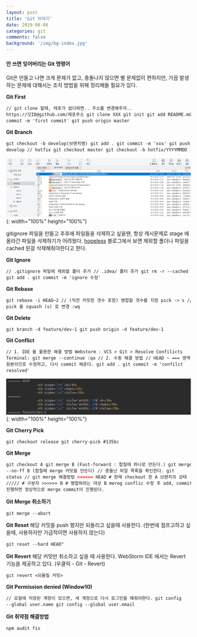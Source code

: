```yaml
---
layout: post
title: 'Git 이야기'
date: 2019-08-08
categories: git
comments: false
background: '/img/bg-index.jpg'
---
```


#### 안 쓰면 잊어버리는 Git 명령어

Git은 만들고 나면 크게 문제가 없고, 충돌나지 않으면 별 문제없이 편하지만, 가끔 발생하는 문제에 대해서는 조치 방법을 위해 정리해둘 필요가 있다.

**Git First**

```html
// git clone 할때, 레포가 없다하면.. 주소를 변경해주자..
https://깃ID@github.com/레포주소 git clone XXX git init git add README.md git
commit -m 'first commit' git push origin master
```

**Git Branch**

```html
git checkout -b develop(브랜치명) git add . git commit -m 'xxx' git push origin
develop // hotfix git checkout master git checkout -b hotfix/YYYYMMDD
```

![post-2019-08-08-1](/img/post-2019-08-08-1.png){: width="100%" height="100%"}

gitignore 파일을 만들고 추후에 파일들을 삭제하고 싶을땐, 항상 캐시문제로 stage 에 올라간 파일을 삭제하기가 어려웠다.
[hopeless][hopeless-blog] 블로그에서 보면 제외할 폴더나 파일을 cached 된걸 삭제해줘야한다고 한다.

**Git Ignore**

```html
// .gitignore 파일에 제외할 폴더 추가 // .idea/ 폴더 추가 git rm -r --cached .
git add . git commit -m 'ignore 수정'
```

**Git Rebase**

```html
git rebase -i HEAD~2 // (직전 커밋한 갯수 포함) 병합할 갯수를 지정 pick -> s //
pick 을 squash (s) 로 변경 :wq
```

**Git Delete**

```html
git branch -d feature/dev-1 git push origin -d feature/dev-1
```

**Git Conflict**

```html
// 1. IDE 를 활용한 해결 방법 Webstorm : VCS > Git > Resolve Confilicts
Terminal: git merge --continue :qa // 2. 수동 해결 방법 // HEAD ~ === 영역이
원본이므로 수정하고, 다시 commit 해준다. git add . git commit -m 'confilct
resolved'
```

![post-2019-08-08-2](/img/post-2019-08-08-2.png){: width="100%" height="100%"}

**Git Cherry Pick**

```html
git checkout release git cherry-pick #135bc
```

**Git Merge**

```html
git checkout A git merge B (Fast-forward : 합칠때 하나로 만든다.) git merge
--no-ff B (합칠때 merge 커밋을 만든다) // 충돌난 파일 목록을 확인한다. git
status // git merge 해결방법 <<<<<< HEAD # 현재 checkout 한 A 브랜치의 상태
///// # 구분자 >>>>>> B # 병합하려는 대상 B mereg conflic 수정 후 add, commit
진행하면 정상적으로 merge commit이 진행된다.
```

**Git Merge 취소하기**

```html
git merge --abort
```

**Git Reset**
해당 커밋을 push 했지만 되돌리고 싶을때 사용한다. (한번에 점프고하고 싶을때, 사용하지만 가급적이면 사용하지 않는다)

```html
git reset --hard HEAD^
```

**Git Revert**
해당 커밋만 취소하고 싶을 때 사용한다. WebStorm IDE 에서는 Revert 기능을 제공하고 있다. (우클릭 - Git - Revert)

```html
git revert <되돌릴 커밋>
```

**Git Permission denied (Window10)**

```html
// 로컬에 저장된 계정이 있으면, 새 계정으로 다시 로그인을 해줘야한다. git config
--global user.name git config --global user.email
```

**Git 취약점 해결방법**

```html
npm audit fix
```

[hopeless-blog]: https://brunch.co.kr/@hopeless/9
